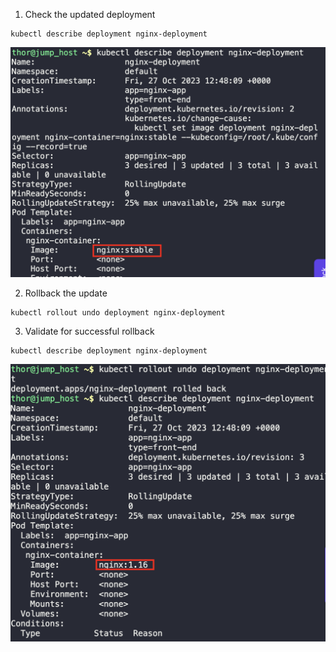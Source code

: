 1. Check the updated deployment
```
kubectl describe deployment nginx-deployment
```

![](./img/1.png)

2. Rollback the update
```
kubectl rollout undo deployment nginx-deployment
```

3. Validate for successful rollback
```
kubectl describe deployment nginx-deployment
```

![](./img/2.png)